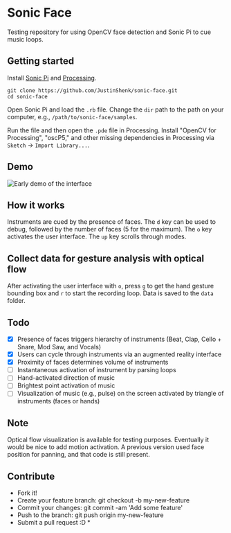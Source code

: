 # Sonic Face

Testing repository for using OpenCV face detection and Sonic Pi to cue music loops.

## Getting started

Install [Sonic Pi](http://sonic-pi.net/) and [Processing](https://processing.org/download/). 

```
git clone https://github.com/JustinShenk/sonic-face.git
cd sonic-face
```

Open Sonic Pi and load the `.rb` file. Change the `dir` path to the path on your computer, e.g., `/path/to/sonic-face/samples`.

Run the file and then open the `.pde` file in Processing. Install "OpenCV for Processing", "oscP5," and other missing dependencies in Processing via `Sketch` -> `Import Library...`.

## Demo
![Early demo of the interface](interface_early_demo.gif)

## How it works

Instruments are cued by the presence of faces. The `d` key can be used to debug, followed by the number of faces (5 for the maximum). The `o` key activates the user interface. The `up` key scrolls through modes.

## Collect data for gesture analysis with optical flow

After activating the user interface with `o`, press `g` to get the hand gesture bounding box and `r` to start the recording loop. Data is saved to the `data` folder.

## Todo

 - [X] Presence of faces triggers hierarchy of instruments (Beat, Clap, Cello + Snare, Mod Saw, and Vocals)
 - [X] Users can cycle through instruments via an augmented reality interface
 - [X] Proximity of faces determines volume of instruments
 - [ ] Instantaneous activation of instrument by parsing loops
 - [ ] Hand-activated direction of music
 - [ ] Brightest point activation of music
 - [ ] Visualization of music (e.g., pulse) on the screen activated by triangle of instruments (faces or hands)
 
## Note

Optical flow visualization is available for testing purposes. Eventually it would be nice to add motion activation. A previous version used face position for panning, and that code is still present.

## Contribute

 * Fork it!
 * Create your feature branch: git checkout -b my-new-feature
 * Commit your changes: git commit -am 'Add some feature'
 * Push to the branch: git push origin my-new-feature
 * Submit a pull request :D * 